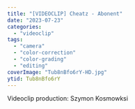```yaml
---
title: "[VIDEOCLIP] Cheatz - Abonent"
date: "2023-07-23"
categories:
  - "videoclip"
tags:
  - "camera"
  - "color-correction"
  - "color-grading"
  - "editing"
coverImage: "Tub8nBfo6rY-HD.jpg"
ytid: Tub8nBfo6rY
---
```


Videoclip production: Szymon Kosmowksi
